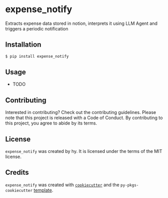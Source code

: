 # expense_notify

Extracts expense data stored in notion, interprets it using LLM Agent and triggers a periodic notification

## Installation

```bash
$ pip install expense_notify
```

## Usage

- TODO

## Contributing

Interested in contributing? Check out the contributing guidelines. Please note that this project is released with a Code of Conduct. By contributing to this project, you agree to abide by its terms.

## License

`expense_notify` was created by hy. It is licensed under the terms of the MIT license.

## Credits

`expense_notify` was created with [`cookiecutter`](https://cookiecutter.readthedocs.io/en/latest/) and the `py-pkgs-cookiecutter` [template](https://github.com/py-pkgs/py-pkgs-cookiecutter).
